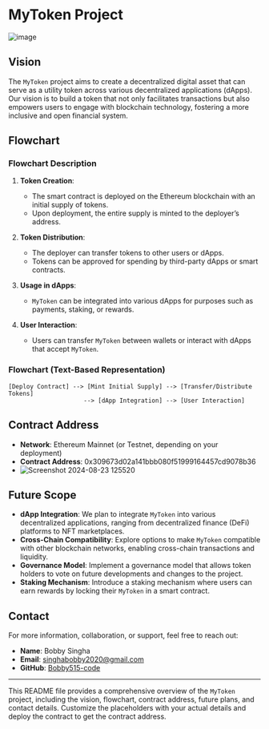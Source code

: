 # MyToken Project
![image](https://github.com/user-attachments/assets/990f7310-045a-44ea-9db0-49d2f361a6ca)

## Vision

The `MyToken` project aims to create a decentralized digital asset that can serve as a utility token across various decentralized applications (dApps). Our vision is to build a token that not only facilitates transactions but also empowers users to engage with blockchain technology, fostering a more inclusive and open financial system.

## Flowchart

### Flowchart Description

1. **Token Creation**: 
   - The smart contract is deployed on the Ethereum blockchain with an initial supply of tokens.
   - Upon deployment, the entire supply is minted to the deployer’s address.

2. **Token Distribution**: 
   - The deployer can transfer tokens to other users or dApps.
   - Tokens can be approved for spending by third-party dApps or smart contracts.

3. **Usage in dApps**: 
   - `MyToken` can be integrated into various dApps for purposes such as payments, staking, or rewards.

4. **User Interaction**: 
   - Users can transfer `MyToken` between wallets or interact with dApps that accept `MyToken`.

### Flowchart (Text-Based Representation)

```plaintext
[Deploy Contract] --> [Mint Initial Supply] --> [Transfer/Distribute Tokens]
                     --> [dApp Integration] --> [User Interaction]
```

## Contract Address

- **Network**: Ethereum Mainnet (or Testnet, depending on your deployment)
- **Contract Address**: 0x309673d02a141bbb080f51999164457cd9078b36
- ![Screenshot 2024-08-23 125520](https://github.com/user-attachments/assets/e095be6b-a665-4577-9235-08b267320a5f)




## Future Scope

- **dApp Integration**: We plan to integrate `MyToken` into various decentralized applications, ranging from decentralized finance (DeFi) platforms to NFT marketplaces.
- **Cross-Chain Compatibility**: Explore options to make `MyToken` compatible with other blockchain networks, enabling cross-chain transactions and liquidity.
- **Governance Model**: Implement a governance model that allows token holders to vote on future developments and changes to the project.
- **Staking Mechanism**: Introduce a staking mechanism where users can earn rewards by locking their `MyToken` in a smart contract.

## Contact

For more information, collaboration, or support, feel free to reach out:

- **Name**: Bobby Singha
- **Email**: singhabobby2020@gmail.com
- **GitHub**: [Bobby515-code](https://github.com/Bobby515-code)

---

This README file provides a comprehensive overview of the `MyToken` project, including the vision, flowchart, contract address, future plans, and contact details. Customize the placeholders with your actual details and deploy the contract to get the contract address.
